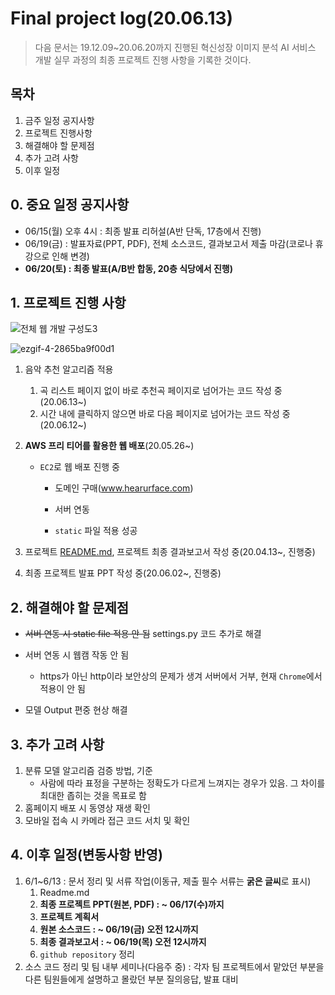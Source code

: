 # Final project log(20.06.13)

> 다음 문서는 19.12.09~20.06.20까지 진행된 혁신성장 이미지 분석 AI 서비스 개발 실무 과정의 최종 프로젝트 진행 사항을 기록한 것이다.



## 목차

1. 금주 일정 공지사항
2. 프로젝트 진행사항
3. 해결해야 할 문제점
4. 추가 고려 사항
5. 이후 일정



## 0. 중요 일정 공지사항

- 06/15(월)  오후 4시 : 최종 발표 리허설(A반 단독, 17층에서 진행)
- 06/19(금) : 발표자료(PPT, PDF), 전체 소스코드, 결과보고서 제출 마감(코로나 휴강으로 인해 변경)
- **06/20(토) : 최종 발표(A/B반 합동, 20층 식당에서 진행)**





## 1. 프로젝트 진행 사항

![전체 웹 개발 구성도3](https://user-images.githubusercontent.com/58945760/83759686-e41f5380-a6ae-11ea-87ad-7721c1eeb9d1.PNG)



![ezgif-4-2865ba9f00d1](https://user-images.githubusercontent.com/58945760/84220714-750e8880-ab0e-11ea-8b9d-e04127a0418d.gif)

1. 음악 추천 알고리즘 적용

   1. 곡 리스트 페이지 없이 바로 추천곡 페이지로 넘어가는 코드 작성 중(20.06.13~)
   2. 시간 내에 클릭하지 않으면 바로 다음 페이지로 넘어가는 코드 작성 중(20.06.12~)

   

2. **AWS 프리 티어를 활용한 웹 배포**(20.05.26~)

   - `EC2`로 웹 배포 진행 중

     - 도메인 구매(www.hearurface.com)

     - 서버 연동

     - `static` 파일 적용 성공 

       

3. 프로젝트 [README.md](https://github.com/dannylee93/Emotion-Recognition/blob/master/README.md#emotion-recognition), 프로젝트 최종 결과보고서 작성 중(20.04.13~, 진행중)

4. 최종 프로젝트 발표 PPT 작성 중(20.06.02~, 진행중)



## 2. 해결해야 할 문제점

- <del>서버 연동 시 static file 적용 안 됨</del> settings.py 코드 추가로 해결  

- 서버 연동 시 웹캠 작동 안 됨

  - https가 아닌 http이라 보안상의 문제가 생겨 서버에서 거부, 현재 `Chrome`에서 적용이 안 됨

- 모델 Output 편중 현상 해결

  

## 3. 추가 고려 사항

1. 분류 모델 알고리즘 검증 방법, 기준
   - 사람에 따라 표정을 구분하는 정확도가 다르게 느껴지는 경우가 있음. 그 차이를 최대한 좁히는 것을 목표로 함
2. 홈페이지 배포 시 동영상 재생 확인
3. 모바일 접속 시 카메라 접근 코드 서치 및 확인



## 4. 이후 일정(변동사항 반영)

1. 6/1~6/13 : 문서 정리 및 서류 작업(이동규, 제출 필수 서류는 **굵은 글씨**로 표시)
   1. Readme.md
   2. **최종 프로젝트 PPT(원본, PDF) : ~ 06/17(수)까지**
   3. **프로젝트 계획서**
   4. **원본 소스코드 :  ~ 06/19(금) 오전 12시까지**
   5. **최종 결과보고서 : ~ 06/19(목) 오전 12시까지**
   6. `github repository` 정리
2. 소스 코드 정리 및 팀 내부 세미나(다음주 중) : 각자 팀 프로젝트에서 맡았던 부분을 다른 팀원들에게 설명하고 몰랐던 부분 질의응답, 발표 대비  